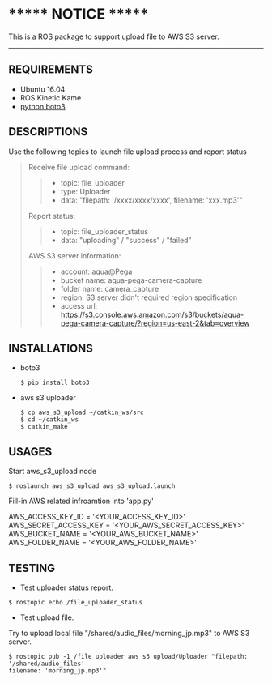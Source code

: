 # ***** NOTICE *****
This is a ROS package to support upload file to AWS S3 server.

------

## REQUIREMENTS
- Ubuntu 16.04
- ROS Kinetic Kame
- [python boto3](https://boto3.readthedocs.io/en/latest/)

## DESCRIPTIONS
Use the following topics to launch file upload process and report status

> Receive file upload command:
> > * topic: file_uploader
> > * type: Uploader
> > * data: "filepath: '/xxxx/xxxx/xxxx', filename: 'xxx.mp3'"
>
> Report status:
> > * topic: file_uploader_status
> > * data: "uploading" / "success" / "failed"
> 
> AWS S3 server information:
> > * account: aqua@Pega
> > * bucket name: aqua-pega-camera-capture
> > * folder name: camera_capture
> > * region: S3 server didn't required region specification
> > * access url: https://s3.console.aws.amazon.com/s3/buckets/aqua-pega-camera-capture/?region=us-east-2&tab=overview
>

## INSTALLATIONS
-   boto3

     ```
     $ pip install boto3
     ```

-   aws s3 uploader

     ```
     $ cp aws_s3_upload ~/catkin_ws/src
     $ cd ~/catkin_ws
     $ catkin_make
     ```

## USAGES

Start aws_s3_upload node
```
$ roslaunch aws_s3_upload aws_s3_upload.launch
```
Fill-in AWS related infroamtion into 'app.py'

AWS_ACCESS_KEY_ID = '<YOUR_ACCESS_KEY_ID>'
AWS_SECRET_ACCESS_KEY = '<YOUR_AWS_SECRET_ACCESS_KEY>'
AWS_BUCKET_NAME = '<YOUR_AWS_BUCKET_NAME>'
AWS_FOLDER_NAME = '<YOUR_AWS_FOLDER_NAME>'


## TESTING
- Test uploader status report.
```
$ rostopic echo /file_uploader_status
```

- Test upload file.

Try to upload local file "/shared/audio_files/morning_jp.mp3" to AWS S3 server.

```
$ rostopic pub -1 /file_uploader aws_s3_upload/Uploader "filepath: '/shared/audio_files'
filename: 'morning_jp.mp3'"
```
